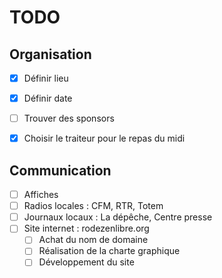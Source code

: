 # TODO

## Organisation

* [x] Définir lieu
* [x] Définir date
* [ ] Trouver des sponsors
* [x] Choisir le traiteur pour le repas du midi


## Communication

* [ ] Affiches
* [ ] Radios locales : CFM, RTR, Totem
* [ ] Journaux locaux : La dépêche, Centre presse
* [ ] Site internet : rodezenlibre.org
  * [ ] Achat du nom de domaine
  * [ ] Réalisation de la charte graphique
  * [ ] Développement du site
